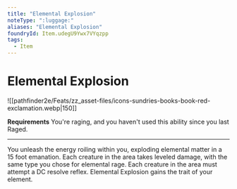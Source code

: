```yaml
---
title: "Elemental Explosion"
noteType: ":luggage:"
aliases: "Elemental Explosion"
foundryId: Item.udegU9Ywx7VYqzpp
tags:
  - Item
---
```


# Elemental Explosion
![[pathfinder2e/Feats/zz_asset-files/icons-sundries-books-book-red-exclamation.webp|150]]

**Requirements** You're raging, and you haven't used this ability since you last Raged.

* * *

You unleash the energy roiling within you, exploding elemental matter in a 15 foot emanation. Each creature in the area takes leveled damage, with the same type you chose for elemental rage. Each creature in the area must attempt a DC resolve reflex. Elemental Explosion gains the trait of your element.
